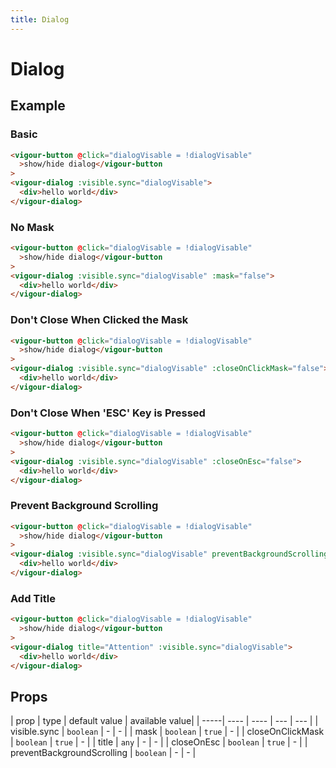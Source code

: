 ```yaml
---
title: Dialog
---
```


# Dialog

## Example

### Basic

<dialog-example-1></dialog-example-1>

```html
<vigour-button @click="dialogVisable = !dialogVisable"
  >show/hide dialog</vigour-button
>
<vigour-dialog :visible.sync="dialogVisable">
  <div>hello world</div>
</vigour-dialog>
```

### No Mask

<dialog-example-2></dialog-example-2>

```html
<vigour-button @click="dialogVisable = !dialogVisable"
  >show/hide dialog</vigour-button
>
<vigour-dialog :visible.sync="dialogVisable" :mask="false">
  <div>hello world</div>
</vigour-dialog>
```

### Don't Close When Clicked the Mask

<dialog-example-3></dialog-example-3>

```html
<vigour-button @click="dialogVisable = !dialogVisable"
  >show/hide dialog</vigour-button
>
<vigour-dialog :visible.sync="dialogVisable" :closeOnClickMask="false">
  <div>hello world</div>
</vigour-dialog>
```

### Don't Close When 'ESC' Key is Pressed

<dialog-example-4></dialog-example-4>

```html
<vigour-button @click="dialogVisable = !dialogVisable"
  >show/hide dialog</vigour-button
>
<vigour-dialog :visible.sync="dialogVisable" :closeOnEsc="false">
  <div>hello world</div>
</vigour-dialog>
```

### Prevent Background Scrolling

<dialog-example-5></dialog-example-5>

```html
<vigour-button @click="dialogVisable = !dialogVisable"
  >show/hide dialog</vigour-button
>
<vigour-dialog :visible.sync="dialogVisable" preventBackgroundScrolling>
  <div>hello world</div>
</vigour-dialog>
```

### Add Title

<dialog-example-6></dialog-example-6>

```html
<vigour-button @click="dialogVisable = !dialogVisable"
  >show/hide dialog</vigour-button
>
<vigour-dialog title="Attention" :visible.sync="dialogVisable">
  <div>hello world</div>
</vigour-dialog>
```

## Props

| prop | type | default value | available value|
| -----| ---- | ---- | --- | --- |
| visible.sync | `boolean` | - | - |
| mask | `boolean` | `true` | - |
| closeOnClickMask | `boolean` | `true` | - |
| title | `any` | - | - |
| closeOnEsc | `boolean` | `true` | - |
| preventBackgroundScrolling | `boolean` | - | - |

<style>
.vigour-dialog-mask {
  z-index: 21;
}

.vigour-dialog {
  z-index: 22;
}
</style>